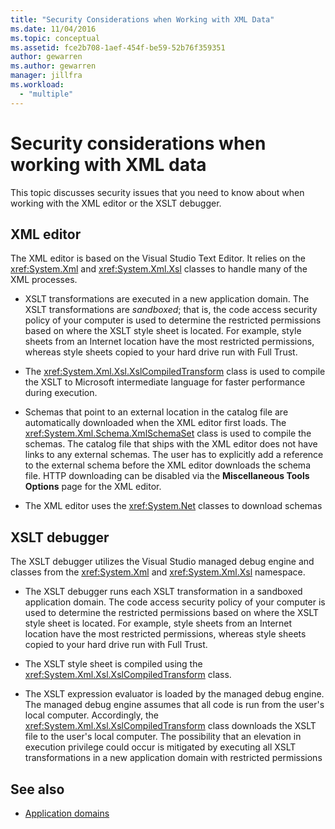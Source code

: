 ```yaml
---
title: "Security Considerations when Working with XML Data"
ms.date: 11/04/2016
ms.topic: conceptual
ms.assetid: fce2b708-1aef-454f-be59-52b76f359351
author: gewarren
ms.author: gewarren
manager: jillfra
ms.workload:
  - "multiple"
---
```

# Security considerations when working with XML data

This topic discusses security issues that you need to know about when working with the XML editor or the XSLT debugger.

## XML editor

 The XML editor is based on the Visual Studio Text Editor. It relies on the <xref:System.Xml> and <xref:System.Xml.Xsl> classes to handle many of the XML processes.

- XSLT transformations are executed in a new application domain. The XSLT transformations are *sandboxed*; that is, the code access security policy of your computer is used to determine the restricted permissions based on where the XSLT style sheet is located. For example, style sheets from an Internet location have the most restricted permissions, whereas style sheets copied to your hard drive run with Full Trust.

- The <xref:System.Xml.Xsl.XslCompiledTransform> class is used to compile the XSLT to Microsoft intermediate language for faster performance during execution.

- Schemas that point to an external location in the catalog file are automatically downloaded when the XML editor first loads. The <xref:System.Xml.Schema.XmlSchemaSet> class is used to compile the schemas. The catalog file that ships with the XML editor does not have links to any external schemas. The user has to explicitly add a reference to the external schema before the XML editor downloads the schema file. HTTP downloading can be disabled via the **Miscellaneous Tools Options** page for the XML editor.

- The XML editor uses the <xref:System.Net> classes to download schemas

## XSLT debugger

 The XSLT debugger utilizes the Visual Studio managed debug engine and classes from the <xref:System.Xml> and <xref:System.Xml.Xsl> namespace.

- The XSLT debugger runs each XSLT transformation in a sandboxed application domain. The code access security policy of your computer is used to determine the restricted permissions based on where the XSLT style sheet is located. For example, style sheets from an Internet location have the most restricted permissions, whereas style sheets copied to your hard drive run with Full Trust.

- The XSLT style sheet is compiled using the <xref:System.Xml.Xsl.XslCompiledTransform> class.

- The XSLT expression evaluator is loaded by the managed debug engine. The managed debug engine assumes that all code is run from the user's local computer. Accordingly, the <xref:System.Xml.Xsl.XslCompiledTransform> class downloads the XSLT file to the user's local computer. The possibility that an elevation in execution privilege could occur is mitigated by executing all XSLT transformations in a new application domain with restricted permissions

## See also

- [Application domains](/dotnet/framework/app-domains/application-domains)